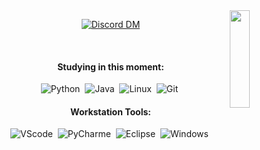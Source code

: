 <a href="https://gifer.com/en/Dtf">
  <img align="right" src="https://media0.giphy.com/media/LOnt6uqjD9OexmQJRB/giphy.gif" width=25% height=20% />
</a>
<div align="center">
  
[![Discord DM](https://img.shields.io/badge/Discord-flaviocost%6910-7289DA?logo=Discord&style=for-the-badge)](https://discordapp.com/users/996909737163620394/)
 
 &nbsp;
 &nbsp;

#### Studying in this moment:
![Python](https://img.shields.io/badge/Python-14354C?style=for-the-badge&logo=python&logoColor=white)&nbsp;
![Java](https://img.shields.io/badge/Java-ED8B00?style=for-the-badge&logo=openjdk&logoColor=white)&nbsp;
![Linux](https://img.shields.io/badge/Linux-FCC624?style=for-the-badge&logo=linux&logoColor=black)&nbsp;
![Git](https://img.shields.io/badge/GIT-E44C30?style=for-the-badge&logo=git&logoColor=white)&nbsp;


#### Workstation Tools:
![VScode](https://img.shields.io/badge/vscode-4285F4?style=for-the-badge&logo=vscode&logoColor=white)&nbsp;
![PyCharme](https://img.shields.io/badge/PyCharm-000000.svg?&style=for-the-badge&logo=PyCharm&logoColor=white)&nbsp;
![Eclipse](https://img.shields.io/badge/Eclipse-2C2255?style=for-the-badge&logo=eclipse&logoColor=white)&nbsp;
![Windows](https://img.shields.io/badge/Windows-0078D6?style=for-the-badge&logo=windows&logoColor=white)&nbsp;



